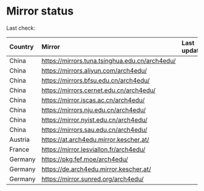 <script src="./time.js"></script>
# Mirror status
Last check: <script type="text/javascript">localize(1733692827.6917932);</script>

|Country|Mirror|Last update|
|:------|:-----|:----------|
|China|https://mirrors.tuna.tsinghua.edu.cn/arch4edu/|<script type="text/javascript">localize(1733640255);</script>|
|China|https://mirrors.aliyun.com/arch4edu/|<script type="text/javascript">localize(1733640255);</script>|
|China|https://mirrors.bfsu.edu.cn/arch4edu/|<script type="text/javascript">localize(1733640255);</script>|
|China|https://mirrors.cernet.edu.cn/arch4edu/|<script type="text/javascript">localize(1733640255);</script>|
|China|https://mirror.iscas.ac.cn/arch4edu/|<script type="text/javascript">localize(1733640255);</script>|
|China|https://mirrors.nju.edu.cn/arch4edu/|<script type="text/javascript">localize(1733640255);</script>|
|China|https://mirror.nyist.edu.cn/arch4edu/|<script type="text/javascript">localize(1733640255);</script>|
|China|https://mirrors.sau.edu.cn/arch4edu/|<script type="text/javascript">localize(1731653531);</script>|
|Austria|https://at.arch4edu.mirror.kescher.at/|<script type="text/javascript">localize(1733640255);</script>|
|France|https://mirror.lesviallon.fr/arch4edu/|<script type="text/javascript">localize(1733640255);</script>|
|Germany|https://pkg.fef.moe/arch4edu/|<script type="text/javascript">localize(1733640255);</script>|
|Germany|https://de.arch4edu.mirror.kescher.at/|<script type="text/javascript">localize(1733640255);</script>|
|Germany|https://mirror.sunred.org/arch4edu/|<script type="text/javascript">localize(1733640255);</script>|

<script src="./tablefilter/tablefilter.js"></script>
<script src="./table.js"></script>